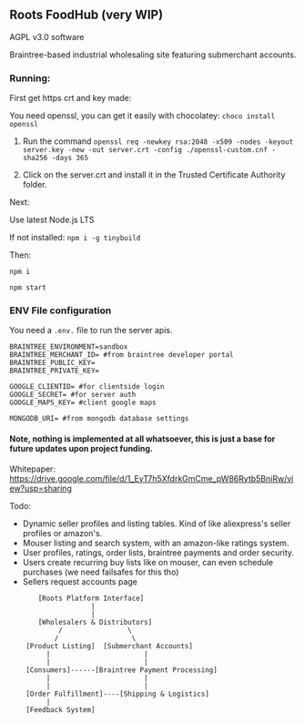 ## Roots FoodHub (very WIP)
AGPL v3.0 software

Braintree-based industrial wholesaling site featuring submerchant accounts. 


### Running:

First get https crt and key made:

You need openssl, you can get it easily with chocolatey: `choco install openssl`

1. Run the command `openssl req -newkey rsa:2048 -x509 -nodes -keyout server.key -new -out server.crt -config ./openssl-custom.cnf -sha256 -days 365`

2. Click on the server.crt and install it in the Trusted Certificate Authority folder.

Next:

Use latest Node.js LTS

If not installed: `npm i -g tinybuild`

Then:

`npm i`

`npm start`

### ENV File configuration

You need a `.env.` file to run the server apis.

```
BRAINTREE_ENVIRONMENT=sandbox
BRAINTREE_MERCHANT_ID= #from braintree developer portal
BRAINTREE_PUBLIC_KEY=
BRAINTREE_PRIVATE_KEY=

GOOGLE_CLIENTID= #for clientside login
GOOGLE_SECRET= #for server auth
GOOGLE_MAPS_KEY= #client google maps

MONGODB_URI= #from mongodb database settings
```


#### Note, nothing is implemented at all whatsoever, this is just a base for future updates upon project funding.

Whitepaper: https://drive.google.com/file/d/1_EyT7h5XfdrkGmCme_pW86Rytb5BniRw/view?usp=sharing

Todo: 
- Dynamic seller profiles and listing tables. Kind of like aliexpress's seller profiles or amazon's.
- Mouser listing and search system, with an amazon-like ratings system.
- User profiles, ratings, order lists, braintree payments and order security.
- Users create recurring buy lists like on mouser, can even schedule purchases (we need failsafes for this tho)
- Sellers request accounts page


```
       [Roots Platform Interface]
                    | 
                    |
       [Wholesalers & Distributors]
            /                \
           /                  \
    [Product Listing]  [Submerchant Accounts]
         |                       |
         |                       |
    [Consumers]------[Braintree Payment Processing]
         |                       |
         |                       |
    [Order Fulfillment]----[Shipping & Logistics]
         |
    [Feedback System]

```
